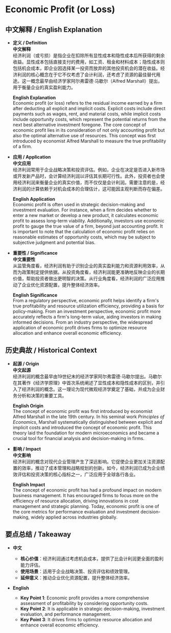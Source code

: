 # Economic Profit (or Loss)

## 中文解释 / English Explanation

* **定义 / Definition**  
  **中文解释**  
  经济利润（或亏损）是指企业在扣除所有显性成本和隐性成本后所获得的剩余收益。显性成本包括直接支付的费用，如工资、租金和材料成本；隐性成本则包括机会成本，即企业因选择某一投资而放弃的其他投资机会的潜在收益。经济利润的核心概念在于它不仅考虑了会计利润，还考虑了资源的最佳替代用途。这一概念最早由经济学家阿尔弗雷德·马歇尔（Alfred Marshall）提出，用于衡量企业的真实盈利能力。  

  **English Explanation**  
  Economic profit (or loss) refers to the residual income earned by a firm after deducting all explicit and implicit costs. Explicit costs include direct payments such as wages, rent, and material costs, while implicit costs include opportunity costs, which represent the potential returns from the next best alternative investment foregone. The core concept of economic profit lies in its consideration of not only accounting profit but also the optimal alternative use of resources. This concept was first introduced by economist Alfred Marshall to measure the true profitability of a firm.

* **应用 / Application**  
  **中文应用**  
  经济利润常用于企业战略决策和投资评估。例如，企业在决定是否进入新市场或开发新产品时，会计算经济利润以评估其长期可行性。此外，投资者也会使用经济利润来衡量企业的真实价值，而不仅仅是会计利润。需要注意的是，经济利润的计算依赖于对机会成本的合理估计，这可能因主观判断而存在偏差。  

  **English Application**  
  Economic profit is often used in strategic decision-making and investment evaluation. For instance, when a firm decides whether to enter a new market or develop a new product, it calculates economic profit to assess long-term viability. Additionally, investors use economic profit to gauge the true value of a firm, beyond just accounting profit. It is important to note that the calculation of economic profit relies on reasonable estimates of opportunity costs, which may be subject to subjective judgment and potential bias.

* **重要性 / Significance**  
  **中文重要性**  
  从监管角度看，经济利润有助于识别企业的真实盈利能力和资源利用效率，从而为政策制定提供依据。从投资角度看，经济利润能更准确地反映企业的长期价值，帮助投资者做出更明智的决策。从行业角度看，经济利润的广泛应用推动了企业优化资源配置，提升整体经济效率。  

  **English Significance**  
  From a regulatory perspective, economic profit helps identify a firm's true profitability and resource utilization efficiency, providing a basis for policy-making. From an investment perspective, economic profit more accurately reflects a firm's long-term value, aiding investors in making informed decisions. From an industry perspective, the widespread application of economic profit drives firms to optimize resource allocation and enhance overall economic efficiency.

## 历史典故 / Historical Context

* **起源 / Origin**  
  **中文起源**  
  经济利润的概念最早由19世纪末的经济学家阿尔弗雷德·马歇尔提出。马歇尔在其著作《经济学原理》中首次系统阐述了显性成本和隐性成本的区别，并引入了经济利润的概念。这一理论为现代微观经济学奠定了基础，并成为企业财务分析和决策的重要工具。  

  **English Origin**  
  The concept of economic profit was first introduced by economist Alfred Marshall in the late 19th century. In his seminal work *Principles of Economics*, Marshall systematically distinguished between explicit and implicit costs and introduced the concept of economic profit. This theory laid the foundation for modern microeconomics and became a crucial tool for financial analysis and decision-making in firms.

* **影响 / Impact**  
  **中文影响**  
  经济利润的概念对现代企业管理产生了深远影响。它促使企业更加关注资源配置的效率，推动了成本管理和战略规划的创新。如今，经济利润已成为企业绩效评估和投资决策的核心指标之一，广泛应用于全球各行各业。  

  **English Impact**  
  The concept of economic profit has had a profound impact on modern business management. It has encouraged firms to focus more on the efficiency of resource allocation, driving innovations in cost management and strategic planning. Today, economic profit is one of the core metrics for performance evaluation and investment decision-making, widely applied across industries globally.

## 要点总结 / Takeaway

* **中文**  
  - **核心价值**：经济利润通过考虑机会成本，提供了比会计利润更全面的盈利能力评估。  
  - **使用场景**：适用于企业战略决策、投资评估和绩效管理。  
  - **延伸意义**：推动企业优化资源配置，提升整体经济效率。  

* **English**  
  - **Key Point 1**: Economic profit provides a more comprehensive assessment of profitability by considering opportunity costs.  
  - **Key Point 2**: It is applicable in strategic decision-making, investment evaluation, and performance management.  
  - **Key Point 3**: It drives firms to optimize resource allocation and enhance overall economic efficiency.